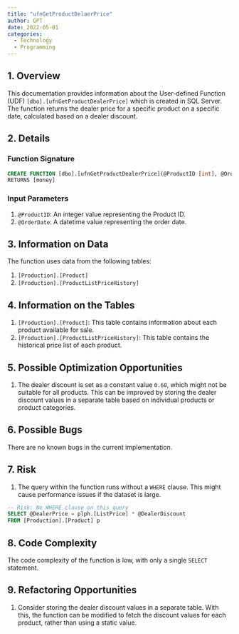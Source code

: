```yaml
---
title: "ufnGetProductDelaerPrice"
author: GPT
date: 2022-05-01
categories:
  - Technology
  - Programming
---
```


## 1. Overview

This documentation provides information about the User-defined Function (UDF) `[dbo].[ufnGetProductDealerPrice]` which is created in SQL Server. The function returns the dealer price for a specific product on a specific date, calculated based on a dealer discount.

## 2. Details

### Function Signature

```sql
CREATE FUNCTION [dbo].[ufnGetProductDealerPrice](@ProductID [int], @OrderDate [datetime])
RETURNS [money]
```

### Input Parameters

1. `@ProductID`: An integer value representing the Product ID.
2. `@OrderDate`: A datetime value representing the order date.

## 3. Information on Data

The function uses data from the following tables:

1. `[Production].[Product]`
2. `[Production].[ProductListPriceHistory]`

## 4. Information on the Tables

1. `[Production].[Product]`: This table contains information about each product available for sale.
2. `[Production].[ProductListPriceHistory]`: This table contains the historical price list of each product.

## 5. Possible Optimization Opportunities

1. The dealer discount is set as a constant value `0.60`, which might not be suitable for all products. This can be improved by storing the dealer discount values in a separate table based on individual products or product categories.

## 6. Possible Bugs

There are no known bugs in the current implementation.

## 7. Risk

1. The query within the function runs without a `WHERE` clause. This might cause performance issues if the dataset is large.
```sql
-- Risk: No WHERE clause on this query
SELECT @DealerPrice = plph.[ListPrice] * @DealerDiscount 
FROM [Production].[Product] p 
```   

## 8. Code Complexity

The code complexity of the function is low, with only a single `SELECT` statement.

## 9. Refactoring Opportunities

1. Consider storing the dealer discount values in a separate table. With this, the function can be modified to fetch the discount values for each product, rather than using a static value.